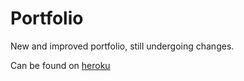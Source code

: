 # Portfolio
New and improved portfolio, still undergoing changes.


Can be found on [heroku](https://alex-szoeke.herokuapp.com/)